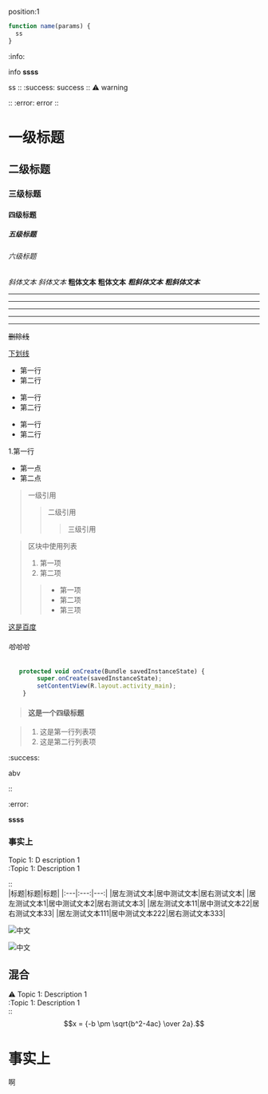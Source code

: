  position:1
```js
function name(params) {
  ss
}
```
 
:info:

info 
**ssss**

ss
:: 
:success: 
success 
::
:warning: 
warning 

::
:error: 
error 
::  
# 一级标题
## 二级标题
### 三级标题
#### 四级标题
##### 五级标题
###### 六级标题 

*斜体文本*
_斜体文本_
**粗体文本**
__粗体文本__
***粗斜体文本***
___粗斜体文本___ 

***

* * *

*****

- - - 

----------

~~删除线~~

<u>下划线</u>

* 第一行
* 第二行

- 第一行
- 第二行

+ 第一行
+ 第二行

1.第一行
  - 第一点
  - 第二点

 

> 一级引用
> > 二级引用
> > > 三级引用

> 区块中使用列表
> 1. 第一项
> 2. 第二项
>> + 第一项
>> + 第二项
>> + 第三项

[这是百度](https://www.baidu.com)

 ###### 哈哈哈 

```js
   protected void onCreate(Bundle savedInstanceState) {
        super.onCreate(savedInstanceState);
        setContentView(R.layout.activity_main);
    }
``` 

> #### 这是一个四级标题 


> 1. 这是第一行列表项
> 2. 这是第二行列表项

:success:

abv

::

:error:

**ssss**

### 事实上

Topic 1:  D
escription 1   
:Topic 1:  Description 1   

::   
|标题|标题|标题|
|:---|:---:|---:|
|居左测试文本|居中测试文本|居右测试文本|
|居左测试文本1|居中测试文本2|居右测试文本3|
|居左测试文本11|居中测试文本22|居右测试文本33|
|居左测试文本111|居中测试文本222|居右测试文本333|

![中文](./docimg/5.png)

![中文](http://localhost:8082/src/assets/vue.svg)
 

## 混合 
:warning: 
Topic 1:  Description 1   
:Topic 1:  Description 1  
::
$$x = {-b \pm \sqrt{b^2-4ac} \over 2a}.$$
# 事实上
啊